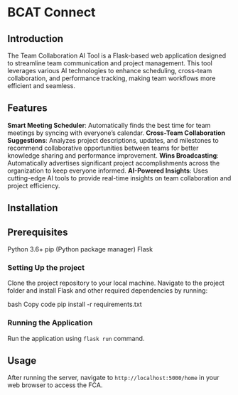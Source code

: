# BCAT Connect

## Introduction
The Team Collaboration AI Tool is a Flask-based web application designed to streamline team communication and project management. This tool leverages various AI technologies to enhance scheduling, cross-team collaboration, and performance tracking, making team workflows more efficient and seamless.

## Features
**Smart Meeting Scheduler**: Automatically finds the best time for team meetings by syncing with everyone’s calendar.
**Cross-Team Collaboration Suggestions**: Analyzes project descriptions, updates, and milestones to recommend collaborative opportunities between teams for better knowledge sharing and performance improvement.
**Wins Broadcasting**: Automatically advertises significant project accomplishments across the organization to keep everyone informed.
**AI-Powered Insights**: Uses cutting-edge AI tools to provide real-time insights on team collaboration and project efficiency.

## Installation

## Prerequisites
Python 3.6+
pip (Python package manager)
Flask

### Setting Up the project
Clone the project repository to your local machine.
Navigate to the project folder and install Flask and other required dependencies by running:

bash
Copy code
pip install -r requirements.txt

### Running the Application
Run the application using `flask run` command.

## Usage
After running the server, navigate to `http://localhost:5000/home` in your web browser to access the FCA.
